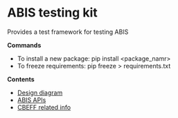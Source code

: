 # ABIS testing kit
Provides a test framework for testing ABIS

**Commands**

* To install a new package: pip install <package_namr>
* To freeze requirements: pip freeze > requirements.txt


**Contents**
* [Design diagram](https://docs.google.com/drawings/d/1DRO26fCl7V84si6ExpnG4_nhSspxIKJbOUcGajG_AHo/edit?usp=sharing)
* [ABIS APIs](./docs/apis.md)
* [CBEFF related info](./docs/cbeff.xml.md)